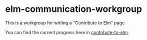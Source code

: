 # elm-communication-workgroup

This is a workgroup for writing a "Contribute to Elm" page

You can find the current progress here in [contribute-to-elm](https://github.com/Orasund/elm-communication-workgroup/blob/main/contribute-to-elm.md).
